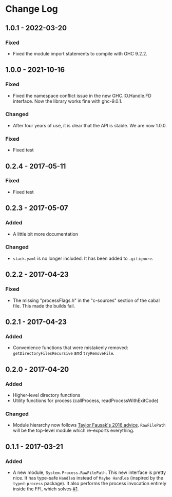# Change Log

## 1.0.1 - 2022-03-20

### Fixed

- Fixed the module import statements to compile with GHC 9.2.2.

## 1.0.0 - 2021-10-16

### Fixed

- Fixed the namespace conflict issue in the new GHC.IO.Handle.FD interface. Now the library works fine with ghc-9.0.1.

### Changed

- After four years of use, it is clear that the API is stable. We are now 1.0.0.

### Fixed

- Fixed test

## 0.2.4 - 2017-05-11

### Fixed

- Fixed test

## 0.2.3 - 2017-05-07

### Added

- A little bit more documentation

### Changed

- `stack.yaml` is no longer included. It has been added to `.gitignore`.

## 0.2.2 - 2017-04-23

### Fixed

- The missing "processFlags.h" in the "c-sources" section of the cabal file. This made the builds fail.

## 0.2.1 - 2017-04-23

### Added

- Convenience functions that were mistakenly removed: `getDirectoryFilesRecursive` and `tryRemoveFile`.

## 0.2.0 - 2017-04-20

### Added

- Higher-level directory functions
- Utility functions for process (callProcess, readProcessWithExitCode)

### Changed

- Module hierarchy now follows [Taylor Fausak's 2016 advice](http://taylor.fausak.me/2016/12/05/haskell-package-checklist/). `RawFilePath` will be the top-level module which re-exports everything.

## 0.1.1 - 2017-03-21

### Added

- A new module, `System.Process.RawFilePath`. This new interface is pretty nice. It has type-safe `Handle`s instead of `Maybe Handle`s (inspired by the `typed-process` package). It also performs the process invocation entirely inside the FFI, which solves [#1].

[#1]: https://github.com/xtendo-org/rawfilepath/issues/1
